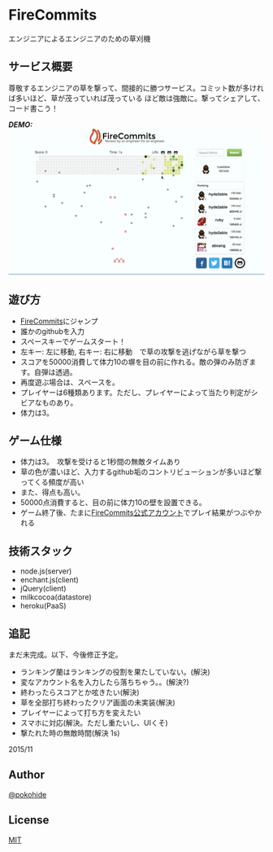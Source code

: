 # FireCommits
エンジニアによるエンジニアのための草刈機

## サービス概要
尊敬するエンジニアの草を撃って、間接的に勝つサービス。コミット数が多ければ多いほど、草が茂っていれば茂っている
ほど敵は強敵に。撃ってシェアして、コード書こう！

***DEMO:***
![Demo](https://github.com/hyde2able/FireCommits/blob/master/public/images/firecommits.gif)

## 遊び方
- [FireCommits](https://fire-commits.herokuapp.com/)にジャンプ
- 誰かのgithubを入力
- スペースキーでゲームスタート！
- 左キー: 左に移動, 右キー: 右に移動　で草の攻撃を逃げながら草を撃つ
- スコアを50000消費して体力10の塀を目の前に作れる。敵の弾のみ防ぎます。自弾は透過。
- 再度遊ぶ場合は、スペースを。
- プレイヤーは6種類あります。ただし、プレイヤーによって当たり判定がシビアなものあり。
- 体力は3。

## ゲーム仕様
- 体力は3。　攻撃を受けると1秒間の無敵タイムあり
- 草の色が濃いほど、入力するgithub垢のコントリビューションが多いほど撃ってくる頻度が高い
- また、得点も高い。
- 50000点消費すると、目の前に体力10の壁を設置できる。
- ゲーム終了後、たまに[FireCommits公式アカウント](https://twitter.com/FireCommits)でプレイ結果がつぶやかれる

## 技術スタック
- node.js(server)
- enchant.js(client)
- jQuery(client)
- milkcocoa(datastore)
- heroku(PaaS)

## 追記
まだ未完成。以下、今後修正予定。
- ランキング蘭はランキングの役割を果たしていない。(解決)
- 変なアカウント名を入力したら落ちちゃう。。(解決?)
- 終わったらスコアとか呟きたい(解決)
- 草を全部打ち終わったクリア画面の未実装(解決) 
- プレイヤーによって打ち方を変えたい
- スマホに対応(解決。ただし重たいし、UIくそ)
- 撃たれた時の無敵時間(解決 1s)

2015/11

## Author

[@pokohide](https://twitter.com/pokohide)


## License

[MIT](http://b4b4r07.mit-license.org)



